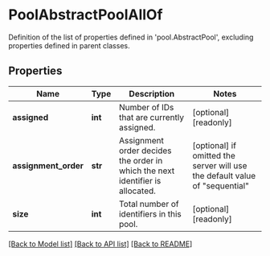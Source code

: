 # PoolAbstractPoolAllOf

Definition of the list of properties defined in 'pool.AbstractPool', excluding properties defined in parent classes.
## Properties
Name | Type | Description | Notes
------------ | ------------- | ------------- | -------------
**assigned** | **int** | Number of IDs that are currently assigned. | [optional] [readonly] 
**assignment_order** | **str** | Assignment order decides the order in which the next identifier is allocated. | [optional]  if omitted the server will use the default value of "sequential"
**size** | **int** | Total number of identifiers in this pool. | [optional] [readonly] 

[[Back to Model list]](../README.md#documentation-for-models) [[Back to API list]](../README.md#documentation-for-api-endpoints) [[Back to README]](../README.md)


